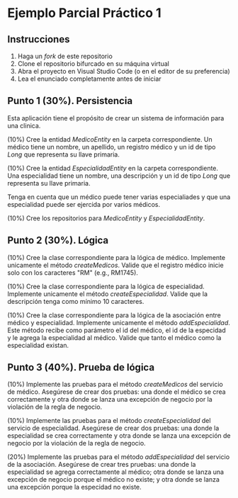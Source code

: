 # Ejemplo Parcial Práctico 1

## Instrucciones

1. Haga un _fork_ de este repositorio
2. Clone el repositorio bifurcado en su máquina virtual
3. Abra el proyecto en Visual Studio Code (o en el editor de su preferencia)
4. Lea el enunciado completamente antes de iniciar

## Punto 1 (30%). Persistencia

Esta aplicación tiene el propósito de crear un sistema de información para una clinica.

(10%) Cree la entidad _MedicoEntity_ en la carpeta correspondiente. Un médico tiene un nombre, un apellido, un registro médico y un id de tipo _Long_ que representa su llave primaria.

(10%) Cree la entidad _EspecialidadEntity_ en la carpeta correspondiente. Una especialidad tiene un nombre, una descripción y un id de tipo _Long_ que representa su llave primaria.

Tenga en cuenta que un médico puede tener varias especialiades y que una especialidad puede ser ejercida por varios médicos.

(10%) Cree los repositorios para _MedicoEntity_ y _EspecialidadEntity_.

## Punto 2 (30%). Lógica

(10%) Cree la clase correspondiente para la lógica de médico. Implemente unicamente el método _createMedicos_. Valide que el registro médico inicie solo con los caracteres "RM" (e.g., RM1745).

(10%) Cree la clase correspondiente para la lógica de especialidad. Implemente unicamente el método _createEspecialidad_. Valide que la descripción tenga como mínimo 10 caracteres.

(10%) Cree la clase correspondiente para la lógica de la asociación entre médico y especialidad. Implemente unicamente el método _addEspecialidad_. Este método recibe como parámetro el id del médico, el id de la especidad y le agrega la especialidad al médico. Valide que tanto el médico como la especialidad existan.

## Punto 3 (40%). Prueba de lógica

(10%) Implemente las pruebas para el método _createMedicos_ del servicio de médico. Asegúrese de crear dos pruebas: una donde el médico se crea correctamente y otra donde se lanza una excepción de negocio por la violación de la regla de negocio.

(10%) Implemente las pruebas para el método _createEspecialidad_ del servicio de especialidad. Asegúrese de crear dos pruebas: una donde la especialidad se crea correctamente y otra donde se lanza una excepción de negocio por la violación de la regla de negocio.

(20%) Implemente las pruebas para el método _addEspecialidad_ del servicio de la asociación. Asegúrese de crear tres pruebas: una donde la especialidad se agrega correctamente al médico; otra donde se lanza una excepción de negocio porque el médico no existe; y otra donde se lanza una excepción porque la especidad no existe.
